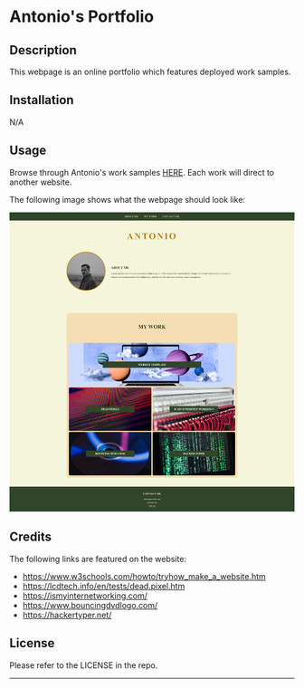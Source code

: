 # Antonio's Portfolio


## Description

This webpage is an online portfolio which features deployed work samples. 


## Installation

N/A


## Usage

Browse through Antonio's work samples [HERE](https://trahy.github.io/w2-mockup-portfolio/). Each work will direct to another website.


The following image shows what the webpage should look like:

![screenshot of Antonio's portfolio](assets/images/screenshot.png)


## Credits

The following links are featured on the website:

- https://www.w3schools.com/howto/tryhow_make_a_website.htm
- https://lcdtech.info/en/tests/dead.pixel.htm
- https://ismyinternetworking.com/
- https://www.bouncingdvdlogo.com/
- https://hackertyper.net/


## License

Please refer to the LICENSE in the repo.

---
